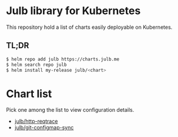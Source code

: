 # Julb library for Kubernetes

This repository hold a list of charts easily deployable on Kubernetes.

## TL;DR

```bash
$ helm repo add julb https://charts.julb.me
$ helm search repo julb
$ helm install my-release julb/<chart>
```

# Chart list

Pick one among the list to view configuration details.

- [julb/http-reqtrace](./julb/http-reqtrace/README.md)
- [julb/git-configmap-sync](./julb/git-configmap-sync/README.md)
